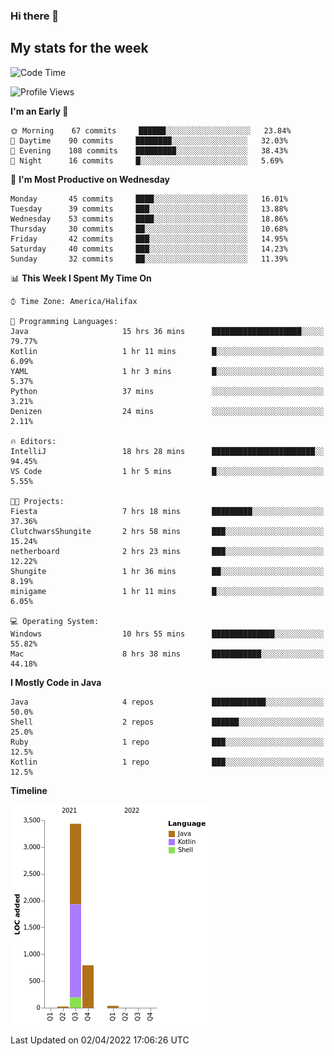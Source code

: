 ### Hi there 👋

## My stats for the week
<!--START_SECTION:waka-->
![Code Time](http://img.shields.io/badge/Code%20Time-145%20hrs%2013%20mins-blue)

![Profile Views](http://img.shields.io/badge/Profile%20Views-0-blue)

**I'm an Early 🐤** 

```text
🌞 Morning    67 commits     ██████░░░░░░░░░░░░░░░░░░░   23.84% 
🌆 Daytime    90 commits     ████████░░░░░░░░░░░░░░░░░   32.03% 
🌃 Evening    108 commits    █████████░░░░░░░░░░░░░░░░   38.43% 
🌙 Night      16 commits     █░░░░░░░░░░░░░░░░░░░░░░░░   5.69%

```
📅 **I'm Most Productive on Wednesday** 

```text
Monday       45 commits     ████░░░░░░░░░░░░░░░░░░░░░   16.01% 
Tuesday      39 commits     ███░░░░░░░░░░░░░░░░░░░░░░   13.88% 
Wednesday    53 commits     ████░░░░░░░░░░░░░░░░░░░░░   18.86% 
Thursday     30 commits     ██░░░░░░░░░░░░░░░░░░░░░░░   10.68% 
Friday       42 commits     ███░░░░░░░░░░░░░░░░░░░░░░   14.95% 
Saturday     40 commits     ███░░░░░░░░░░░░░░░░░░░░░░   14.23% 
Sunday       32 commits     ██░░░░░░░░░░░░░░░░░░░░░░░   11.39%

```


📊 **This Week I Spent My Time On** 

```text
⌚︎ Time Zone: America/Halifax

💬 Programming Languages: 
Java                     15 hrs 36 mins      ████████████████████░░░░░   79.77% 
Kotlin                   1 hr 11 mins        █░░░░░░░░░░░░░░░░░░░░░░░░   6.09% 
YAML                     1 hr 3 mins         █░░░░░░░░░░░░░░░░░░░░░░░░   5.37% 
Python                   37 mins             ░░░░░░░░░░░░░░░░░░░░░░░░░   3.21% 
Denizen                  24 mins             ░░░░░░░░░░░░░░░░░░░░░░░░░   2.11%

🔥 Editors: 
IntelliJ                 18 hrs 28 mins      ███████████████████████░░   94.45% 
VS Code                  1 hr 5 mins         █░░░░░░░░░░░░░░░░░░░░░░░░   5.55%

🐱‍💻 Projects: 
Fiesta                   7 hrs 18 mins       █████████░░░░░░░░░░░░░░░░   37.36% 
ClutchwarsShungite       2 hrs 58 mins       ███░░░░░░░░░░░░░░░░░░░░░░   15.24% 
netherboard              2 hrs 23 mins       ███░░░░░░░░░░░░░░░░░░░░░░   12.22% 
Shungite                 1 hr 36 mins        ██░░░░░░░░░░░░░░░░░░░░░░░   8.19% 
minigame                 1 hr 11 mins        █░░░░░░░░░░░░░░░░░░░░░░░░   6.05%

💻 Operating System: 
Windows                  10 hrs 55 mins      ██████████████░░░░░░░░░░░   55.82% 
Mac                      8 hrs 38 mins       ███████████░░░░░░░░░░░░░░   44.18%

```

**I Mostly Code in Java** 

```text
Java                     4 repos             ████████████░░░░░░░░░░░░░   50.0% 
Shell                    2 repos             ██████░░░░░░░░░░░░░░░░░░░   25.0% 
Ruby                     1 repo              ███░░░░░░░░░░░░░░░░░░░░░░   12.5% 
Kotlin                   1 repo              ███░░░░░░░░░░░░░░░░░░░░░░   12.5%

```


**Timeline**

![Chart not found](https://raw.githubusercontent.com/lyndseyy/lyndseyy/main/charts/bar_graph.png) 


 Last Updated on 02/04/2022 17:06:26 UTC
<!--END_SECTION:waka-->